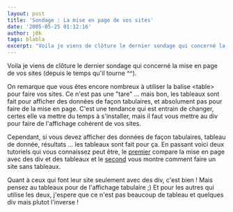 ```yaml
---
layout: post
title: 'Sondage : La mise en page de vos sites'
date: '2005-05-25 01:12:16'
author: j0k
tags: blabla
excerpt: "Voila je viens de clôture le dernier sondage qui concerné la mise en page de vos sites (depuis le temps qu'il tourne ^^).     \nOn remarque que vous êtes encore nombreux à utiliser la balise &lt;table&gt; pour faire vos sites. Ce n'est pas une \"tare\" ... mais bon, les tableaux sont fait pour afficher des données de façon tabulaires, et absolument pas pour faire de      …"
---
```


Voila je viens de clôture le dernier sondage qui concerné la mise en page de vos sites (depuis le temps qu'il tourne ^^).

On remarque que vous êtes encore nombreux à utiliser la balise &lt;table&gt; pour faire vos sites. Ce n'est pas une "tare" ... mais bon, les tableaux sont fait pour afficher des données de façon tabulaires, et absolument pas pour faire de la mise en page.   C'est une tendance qui est entrain de changer, certes elle va mettre du temps à s'installer, mais il faut vous mettre au div pour faire de l'affichage cohérent de vos sites.

Cependant, si vous devez afficher des données de façon tabulaires, tableau de donnée, résultats ... les tableaux sont fait pour ça.   En passant voici deux tutoriels qui vous connaissez peut être, le [premier](http://css.alsacreations.com/Faire-une-mise-en-page-sans-tableaux/Tableaux-ou-Div-petite-comparaison-concrete) compare la mise en page avec des div et des tableaux et le [second](http://css.alsacreations.com/Faire-une-mise-en-page-sans-tableaux/Construire-un-site-sans-tableaux) vous montre comment faire un site sans tableaux.

Quant à ceux qui font leur site seulement avec des div, c'est bien ! Mais pensez au tableaux pour de l'affichage tabulaire ;)   Et pour les autres qui utilise les deux, j'espere que ce n'est pas beaucoup de tableau et quelques div mais plutot l'inverse !
